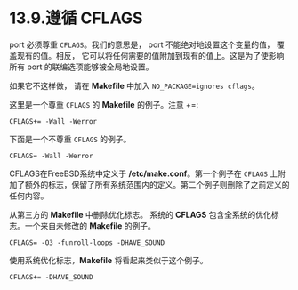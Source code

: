 # 13.9.遵循 CFLAGS


port 必须尊重 ``CFLAGS``。我们的意思是， port 不能绝对地设置这个变量的值， 覆盖现有的值。相反， 它可以将任何需要的值附加到现有的值上。这是为了使影响所有 port 的联编选项能够被全局地设置。

如果它不这样做， 请在 **Makefile** 中加入 ``NO_PACKAGE=ignores cflags``。

这里是一个尊重 ``CFLAGS`` 的 **Makefile** 的例子。注意 +=:

~~~
CFLAGS+= -Wall -Werror
~~~

下面是一个不尊重 ``CFLAGS`` 的例子。

~~~
CFLAGS= -Wall -Werror
~~~

CFLAGS在FreeBSD系统中定义于 **/etc/make.conf**。第一个例子在 ``CFLAGS`` 上附加了额外的标志，保留了所有系统范围内的定义。第二个例子则删除了之前定义的任何内容。

从第三方的 **Makefile** 中删除优化标志。
系统的 **CFLAGS** 包含全系统的优化标志。一个来自未修改的 **Makefile** 的例子。

~~~
CFLAGS= -O3 -funroll-loops -DHAVE_SOUND
~~~

使用系统优化标志，**Makefile** 将看起来类似于这个例子。

~~~
CFLAGS+= -DHAVE_SOUND
~~~
